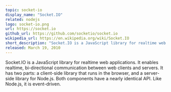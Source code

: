 ```yaml
---
topic: socket-io
display_name: "Socket.IO"
related: nodejs
logo: socket-io.png
url: https://socket.io
github_url: https://github.com/socketio/socket.io
wikipedia_url: https://en.wikipedia.org/wiki/Socket.IO
short_description: "Socket.IO is a JavaScript library for realtime web applications."
released: March 19, 2010
---
```

Socket.IO is a JavaScript library for realtime web applications. It enables realtime, bi-directional communication between web clients and servers. It has two parts: a client-side library that runs in the browser, and a server-side library for Node.js. Both components have a nearly identical API. Like Node.js, it is event-driven.
